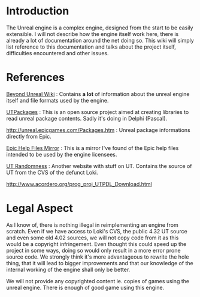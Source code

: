 # Introduction #

The Unreal engine is a complex engine, designed from the start to be easily extensible. I will not describe how the engine itself work here, there is already a lot of documentation around the net doing so. This wiki will simply list reference to this documentation and talks about the project itself, difficulties encountered and other issues.


# References #
[Beyond Unreal Wiki](http://wiki.beyondunreal.com/wiki/) : Contains **a lot** of information about the unreal engine itself and file formats used by the engine.

[UTPackages](https://sourceforge.net/projects/utpackages) : This is an open source project aimed at creating libraries to read unreal package contents. Sadly it's doing in Delphi (Pascal).

http://unreal.epicgames.com/Packages.htm : Unreal package informations directly from Epic.

[Epic Help Files Mirror](http://www.celticwarriors.net/Website/Mirrors/Epic%20Helpfiles/) : This is a mirror I've found of the Epic help files intended to be used by the engine licensees.

[UT Randomness](http://icculus.org/~chunky/ut/) : Another website with stuff on UT. Contains the source of UT from the CVS of the defunct Loki.


http://www.acordero.org/prog_proj_UTPDL_Download.html
# Legal Aspect #
As I know of, there is nothing illegal in reimplementing an engine from scratch. Even if we have access to Loki's CVS, the public 4.32 UT source and even some old 4.02 sources, we will not copy code from it as this would be a copyright infringement. Even thought this could speed up the project in some ways, doing so would only result in a more error prone source code. We strongly think it's more advantageous to rewrite the hole thing, that it will lead to bigger improvements and that our knowledge of the internal working of the engine shall only be better.

We will not provide any copyrighted content ie. copies of games using the unreal engine. There is enough of good game using this engine.